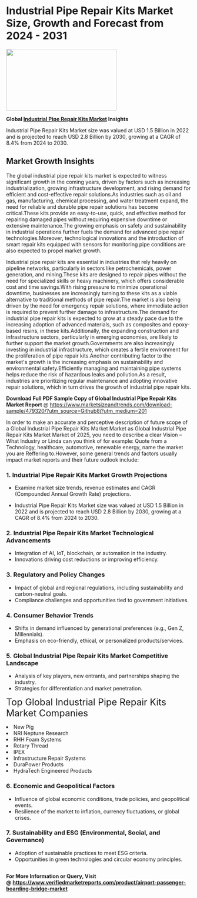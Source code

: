 <H1>Industrial Pipe Repair Kits Market Size, Growth and Forecast from 2024 - 2031</H1><img class="aligncenter size-medium wp-image-584254" src="https://thirdeyenews.in/wp-content/uploads/2024/09/Global-Market-Research-300x168.jpeg" alt="" width="300" height="168" /><p><strong>Global&nbsp;<a href="https://www.marketsizeandtrends.com/download-sample/479320/?utm_source=Github8j?utm_medium=201">Industrial Pipe Repair Kits Market</a> Insights</strong></p><p>Industrial Pipe Repair Kits Market size was valued at USD 1.5 Billion in 2022 and is projected to reach USD 2.8 Billion by 2030, growing at a CAGR of 8.4% from 2024 to 2030.</p><p><h2>Market Growth Insights</h2> <p>The global industrial pipe repair kits market is expected to witness significant growth in the coming years, driven by factors such as increasing industrialization, growing infrastructure development, and rising demand for efficient and cost-effective repair solutions.As industries such as oil and gas, manufacturing, chemical processing, and water treatment expand, the need for reliable and durable pipe repair solutions has become critical.These kits provide an easy-to-use, quick, and effective method for repairing damaged pipes without requiring expensive downtime or extensive maintenance.The growing emphasis on safety and sustainability in industrial operations further fuels the demand for advanced pipe repair technologies.Moreover, technological innovations and the introduction of smart repair kits equipped with sensors for monitoring pipe conditions are also expected to propel market growth.</p> <p>Industrial pipe repair kits are essential in industries that rely heavily on pipeline networks, particularly in sectors like petrochemicals, power generation, and mining.These kits are designed to repair pipes without the need for specialized skills or heavy machinery, which offers considerable cost and time savings.With rising pressure to minimize operational downtime, businesses are increasingly turning to these kits as a viable alternative to traditional methods of pipe repair.The market is also being driven by the need for emergency repair solutions, where immediate action is required to prevent further damage to infrastructure.The demand for industrial pipe repair kits is expected to grow at a steady pace due to the increasing adoption of advanced materials, such as composites and epoxy-based resins, in these kits.Additionally, the expanding construction and infrastructure sectors, particularly in emerging economies, are likely to further support the market growth.Governments are also increasingly investing in industrial infrastructure, which creates a fertile environment for the proliferation of pipe repair kits.Another contributing factor to the market's growth is the increasing emphasis on sustainability and environmental safety.Efficiently managing and maintaining pipe systems helps reduce the risk of hazardous leaks and pollution.As a result, industries are prioritizing regular maintenance and adopting innovative repair solutions, which in turn drives the growth of industrial pipe repair kits.</p> <p><span class=""><strong>Download Full PDF Sample Copy of Global Industrial Pipe Repair Kits Market Report</strong> @ <a href="https://www.marketsizeandtrends.com/download-sample/479320/?utm_source=Github8j?utm_medium=201" target="_blank">https://www.marketsizeandtrends.com/download-sample/479320/?utm_source=Github8j?utm_medium=201</a></span></p><p>In order to make an accurate and perceptive description of future scope of a Global&nbsp;Industrial Pipe Repair Kits Market Market as Global&nbsp;Industrial Pipe Repair Kits Market Market of 2025, you need to describe a clear Vision &ndash; What Industry or Linda can you think of for example: Quote from a Technology, healthcare, automotive, renewable energy, name the market you are Reffering to.However, some general trends and factors usually impact market reports and their future outlook include:</p><h3>1.&nbsp;<strong>Industrial Pipe Repair Kits Market Growth Projections</strong></h3><ul><li>Examine market size trends, revenue estimates and CAGR (Compounded Annual Growth Rate) projections.</li><li><p>Industrial Pipe Repair Kits Market size was valued at USD 1.5 Billion in 2022 and is projected to reach USD 2.8 Billion by 2030, growing at a CAGR of 8.4% from 2024 to 2030.</p></li></ul><h3>2.&nbsp;<strong>Industrial Pipe Repair Kits Market Technological Advancements</strong></h3><ul><li>Integration of AI, IoT, blockchain, or automation in the industry.</li><li>Innovations driving cost reductions or improving efficiency.</li></ul><h3>3.&nbsp;<strong>Regulatory and Policy Changes</strong></h3><ul><li>Impact of global and regional regulations, including sustainability and carbon-neutral goals.</li><li>Compliance challenges and opportunities tied to government initiatives.</li></ul><h3>4.&nbsp;<strong>Consumer Behavior Trends</strong></h3><ul><li>Shifts in demand influenced by generational preferences (e.g., Gen Z, Millennials).</li><li>Emphasis on eco-friendly, ethical, or personalized products/services.</li></ul><h3>5.&nbsp;<strong>Global Industrial Pipe Repair Kits Market Competitive Landscape</strong></h3><ul><li>Analysis of key players, new entrants, and partnerships shaping the industry.</li><li>Strategies for differentiation and market penetration.</li></ul><p data-pm-slice="1 1 []"><span style="color: inherit; font-family: inherit; font-size: 25px;">Top Global Industrial Pipe Repair Kits Market Companies</span></p><div class="" data-test-id=""><p><li>New Pig</li><li> NRI Neptune Research</li><li> RHH Foam Systems</li><li> Rotary Thread</li><li> IPEX</li><li> Infrastructure Repair Systems</li><li> DuraPower Products</li><li> HydraTech Engineered Products</li></p></div><h3>6.&nbsp;<strong>Economic and Geopolitical Factors</strong></h3><ul><li>Influence of global economic conditions, trade policies, and geopolitical events.</li><li>Resilience of the market to inflation, currency fluctuations, or global crises.</li></ul><h3>7.&nbsp;<strong>Sustainability and ESG (Environmental, Social, and Governance)</strong></h3><ul><li>Adoption of sustainable practices to meet ESG criteria.</li><li>Opportunities in green technologies and circular economy principles.</li></ul><h2><strong style="font-size: 14px;">For More Information or Query, Visit @&nbsp;</strong><a style="background-color: #ffffff; font-size: 14px;" href="https://www.marketsizeandtrends.com/report/industrial-pipe-repair-kits-market/" target="_blank">https://www.verifiedmarketreports.com/product/airport-passenger-boarding-bridge-market</a></h2>